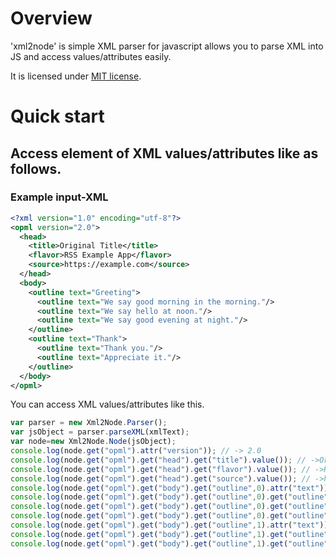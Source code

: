 # Overview
'xml2node' is simple XML parser for javascript allows you to parse XML into JS and access values/attributes easily.

It is licensed under [MIT license](https://opensource.org/licenses/MIT).

# Quick start
## Access element of XML values/attributes like as follows.


### Example input-XML
```XML
<?xml version="1.0" encoding="utf-8"?>
<opml version="2.0">
  <head>
    <title>Original Title</title>
    <flavor>RSS Example App</flavor>
    <source>https://example.com</source>
  </head>
  <body>
    <outline text="Greeting">
      <outline text="We say good morning in the morning."/>
      <outline text="We say hello at noon."/>
      <outline text="We say good evening at night."/>
    </outline>
    <outline text="Thank">
      <outline text="Thank you."/>
      <outline text="Appreciate it."/>
    </outline>
  </body>
</opml>
```

You can access XML values/attributes like this.
```JavaScript
var parser = new Xml2Node.Parser();
var jsObject = parser.parseXML(xmlText);
var node=new Xml2Node.Node(jsObject);
console.log(node.get("opml").attr("version")); // -> 2.0
console.log(node.get("opml").get("head").get("title").value()); // ->Original Title
console.log(node.get("opml").get("head").get("flavor").value()); // ->RSS Example App
console.log(node.get("opml").get("head").get("source").value()); // ->https://example.com
console.log(node.get("opml").get("body").get("outline",0).attr("text")); // -> Greeting
console.log(node.get("opml").get("body").get("outline",0).get("outline",0).attr("text")); // -> We say good morning in the morning.
console.log(node.get("opml").get("body").get("outline",0).get("outline",1).attr("text")); // -> We say hello at noon.
console.log(node.get("opml").get("body").get("outline",0).get("outline",2).attr("text")); // -> We say good evening at night.
console.log(node.get("opml").get("body").get("outline",1).attr("text")); // -> Thank
console.log(node.get("opml").get("body").get("outline",1).get("outline",0).attr("text")); // -> Thank you.
console.log(node.get("opml").get("body").get("outline",1).get("outline",1).attr("text")); // -> Appreciate it.

```

